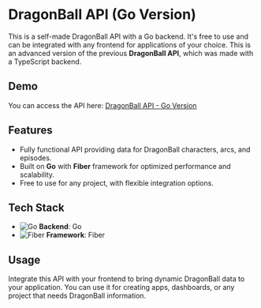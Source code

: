 # DragonBall API (Go Version)


This is a self-made DragonBall API with a Go backend. It's free to use and can be integrated with any frontend for applications of your choice. This is an advanced version of the previous **DragonBall API**, which was made with a TypeScript backend.

## Demo
You can access the API here: [DragonBall API - Go Version](https://dragonballapi-golang.onrender.com)

## Features
- Fully functional API providing data for DragonBall characters, arcs, and episodes.
- Built on **Go** with **Fiber** framework for optimized performance and scalability.
- Free to use for any project, with flexible integration options.

## Tech Stack
- ![Go](https://img.shields.io/badge/Go-00ADD8?style=flat-square&logo=go&logoColor=white) **Backend**: Go
- ![Fiber](https://img.shields.io/badge/Fiber-2B2D42?style=flat-square&logo=fiber&logoColor=white) **Framework**: Fiber

## Usage
Integrate this API with your frontend to bring dynamic DragonBall data to your application. You can use it for creating apps, dashboards, or any project that needs DragonBall information.
